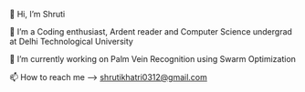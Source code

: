👋 Hi, I’m Shruti 

👀 I’m a Coding enthusiast, Ardent reader and 
    Computer Science undergrad at Delhi Technological University 

🌱 I’m currently working on Palm Vein Recognition using Swarm Optimization 

📫 How to reach me --> shrutikhatri0312@gmail.com
